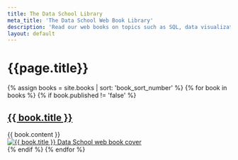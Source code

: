 ```yaml
---
title: The Data School Library
meta_title: 'The Data School Web Book Library'
description: 'Read our web books on topics such as SQL, data visualization, and dashboard design.'
layout: default
---
```

<h1 class="title centered mb-5">{{page.title}}</h1>
{% assign books = site.books | sort: 'book_sort_number' %}
{% for book in books %}
  {% if book.published != 'false' %}<div class="row mb-5">
    <div class="col-sm-8">
      <a href="{{ book.url }}" class="book-info">
        <h2 class="mt-0">{{ book.title }} <i class="fas fa-arrow-right"></i></h2>
      </a>
      {{ book.content }}
    </div>
    <div class="col-sm-4 book-cover">
      <a href="{{ book.url }}" class="hover-link">
        <img class="hover-img" src="{{ book.cover_image }}" alt="{{ book.title }} Data School web book cover" title="Read the {{ book.title }} web book">
      </a>
    </div>
  </div>{% endif %}
{% endfor %}
